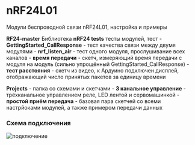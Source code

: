 ﻿# nRF24L01
Модули беспроводной связи nRF24L01, настройка и примеры

  **RF24-master**  Библиотека
  **nRF24 tests**  тесты модулей, тест
     - **GettingStarted_CallResponse** - тест качества связи между двумя модулями
     - **nrf_listen_air** - тест одного модуля, прослушивание всех каналов
     - **время передачи** - скетч, измеряющий время передачи с модуля на модуль (сильно упрощённый GettingStarted_CallResponse)
     - **тест расстояния** - скетч из видео, к Ардуино подключен дисплей, отображающий число принятых пакетов за единицу времени
  
  **Projects** - папка со схемами и скетчами
     - **3 канальное управление** - трёхканальное управлением реле, LED лентой и сервомашинкой
     - **простой приём передача** - базовая пара скетчей со всеми настрйоками модулей, а также примером передачи данных
 
 
### Схема подключения
![подключение](https://github.com/AlexGyver/nRF24L01/blob/master/connect.jpg)
